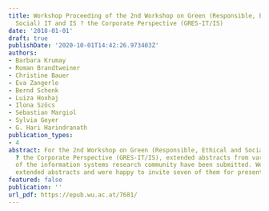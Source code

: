 ```yaml
---
title: Workshop Proceeding of the 2nd Workshop on Green (Responsible, Ethical and
  Social) IT and IS ? the Corporate Perspective (GRES-IT/IS)
date: '2018-01-01'
draft: true
publishDate: '2020-10-01T14:42:26.973403Z'
authors:
- Barbara Krumay
- Roman Brandtweiner
- Christine Bauer
- Eva Zangerle
- Bernd Schenk
- Luiza Hoxhaj
- Ilona Szöcs
- Sebastian Margiol
- Sylvia Geyer
- G. Hari Harindranath
publication_types:
- 4
abstract: For the 2nd Workshop on Green (Responsible, Ethical and Social) IT and IS
  ? the Corporate Perspective (GRES-IT/IS), extended abstracts from various fields
  of the information systems research community have been submitted. We received 36
  extended abstracts and were happy to invite seven of them for presentation.
featured: false
publication: ''
url_pdf: https://epub.wu.ac.at/7681/
---
```


